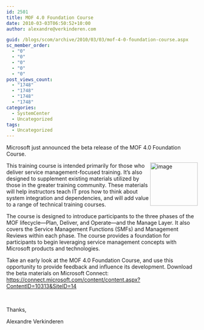 ```yaml
---
id: 2501
title: MOF 4.0 Foundation Course
date: 2010-03-03T06:50:52+10:00
author: alexandre@verkinderen.com

guid: /blogs/scom/archive/2010/03/03/mof-4-0-foundation-course.aspx
sc_member_order:
  - "0"
  - "0"
  - "0"
  - "0"
  - "0"
post_views_count:
  - "1748"
  - "1748"
  - "1748"
  - "1748"
categories:
  - SystemCenter
  - Uncategorized
tags:
  - Uncategorized
---
```

Microsoft just announced the beta release of the MOF 4.0 Foundation Course.

[<img style="border-right-width: 0px;border-top-width: 0px;border-bottom-width: 0px;margin-left: 0px;border-left-width: 0px;margin-right: 0px" border="0" alt="image" align="right" src="https://mscloudstorage.blob.core.windows.net/mscloudstorage//2012/06/image_thumb_5072E910.png" width="125" height="114" />](http://scug.be/scom/files/2012/06/image_5DB97223.png) 

This training course is intended primarily for those who deliver service management-focused training. It’s also designed to supplement existing materials utilized by those in the greater training community. These materials will help instructors teach IT pros how to think about system integration and dependencies, and will add value to a range of technical training courses. 

The course is designed to introduce participants to the three phases of the MOF lifecycle—Plan, Deliver, and Operate—and the Manage Layer. It also covers the Service Management Functions (SMFs) and Management Reviews within each phase. The course provides a foundation for participants to begin leveraging service management concepts with Microsoft products and technologies. 

Take an early look at the MOF 4.0 Foundation Course, and use this opportunity to provide feedback and influence its development. Download the beta materials on Microsoft Connect: <https://connect.microsoft.com/content/content.aspx?ContentID=10313&SiteID=14>

&#160;

Thanks,

Alexandre Verkinderen
